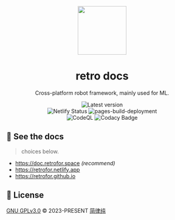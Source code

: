 <p align="center"><img width="128" src="https://github.com/retrofor/retro/raw/main/119327113.png"></p>
<h1 align="center">
  retro docs
</h1>
<p align="center">
  Cross-platform robot framework, mainly used for ML.
</p>
<p align="center">
  <a style="text-decoration:none" href="https://github.com/retrofor/retrofor.github.io/releases" target="_blank">
    <img src="https://img.shields.io/github/release/retrofor/retrofor.github.io.svg" alt="Latest version" />
  </a>
  <br>
  <a style="text-decoration:none" href="https://app.netlify.com/sites/retrofor/deploys" target="_blank">
    <img src="https://api.netlify.com/api/v1/badges/78e0b7fa-f130-4745-9550-0de11e75bce7/deploy-status" alt="Netlify Status" />
  </a>
  <a style="text-decoration:none" href="https://github.com/retrofor/retrofor.github.io/actions/workflows/pages/pages-build-deployment" target="_blank">
    <img src="https://github.com/retrofor/retrofor.github.io/actions/workflows/pages/pages-build-deployment/badge.svg?branch=gh-pages" alt="pages-build-deployment" />
  </a>
  <br>
  <a style="text-decoration:none" href="https://github.com/retrofor/retrofor.github.io/actions/workflows/github-code-scanning/codeql" target="_blank">
    <img src="https://github.com/retrofor/retrofor.github.io/actions/workflows/github-code-scanning/codeql/badge.svg?branch=master" alt="CodeQL" />
  </a>
  <a style="text-decoration:none" href="https://www.codacy.com/gh/retrofor/retrofor.github.io/dashboard?utm_source=github.com&amp;utm_medium=referral&amp;utm_content=retrofor/retrofor.github.io&amp;utm_campaign=Badge_Grade" target="_blank">
    <img src="https://app.codacy.com/project/badge/Grade/9fa3371f59a74c728887636bc3969b73" alt="Codacy Badge" />
  </a>
</p>

## 👀 See the docs
> choices below.

- <https://doc.retrofor.space> _(recommend)_
- <https://retrofor.netlify.app>
- <https://retrofor.github.io>


## 📄 License
[GNU GPLv3.0](https://github.com/retrofor/retrofor.github.io/blob/master/LICENSE) © 2023-PRESENT [简律纯](https://github.com/HsiangNianian)
